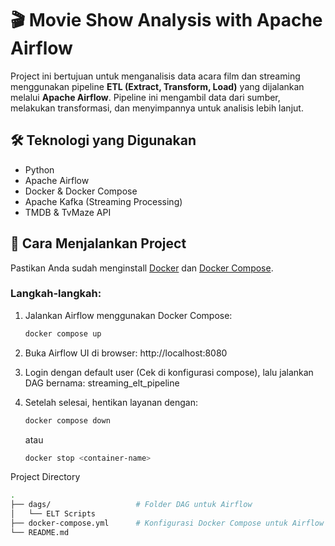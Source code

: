 # 🎬 Movie Show Analysis with Apache Airflow

Project ini bertujuan untuk menganalisis data acara film dan streaming menggunakan pipeline **ETL (Extract, Transform, Load)** yang dijalankan melalui **Apache Airflow**. Pipeline ini mengambil data dari sumber, melakukan transformasi, dan menyimpannya untuk analisis lebih lanjut.

## 🛠️ Teknologi yang Digunakan

- Python
- Apache Airflow
- Docker & Docker Compose
- Apache Kafka (Streaming Processing)
- TMDB & TvMaze API

## 🚀 Cara Menjalankan Project

Pastikan Anda sudah menginstall [Docker](https://www.docker.com/) dan [Docker Compose](https://docs.docker.com/compose/).

### Langkah-langkah:

1. Jalankan Airflow menggunakan Docker Compose:
   ```bash
   docker compose up

2. Buka Airflow UI di browser:
   http://localhost:8080

3. Login dengan default user (Cek di konfigurasi compose), lalu jalankan DAG bernama:
   streaming_elt_pipeline

4. Setelah selesai, hentikan layanan dengan:
   ```bash
   docker compose down
   ```
   atau
   ```bash
   docker stop <container-name>

Project Directory
```bash
.
├── dags/                   # Folder DAG untuk Airflow
│   └── ELT Scripts
├── docker-compose.yml      # Konfigurasi Docker Compose untuk Airflow
└── README.md

